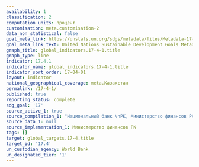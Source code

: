 ```yaml
---
availability: 1
classification: 2
computation_units: процент
customisation: meta.customisation-2
data_non_statistical: false
goal_meta_link: https://unstats.un.org/sdgs/metadata/files/Metadata-17-04-01.pdf
goal_meta_link_text: United Nations Sustainable Development Goals Metadata (pdf 468kB)
graph_title: global_indicators.17-4-1.title
graph_type: line
indicator: 17.4.1
indicator_name: global_indicators.17-4-1.title
indicator_sort_order: 17-04-01
layout: indicator
national_geographical_coverage: meta.Казахстан
permalink: /17-4-1/
published: true
reporting_status: complete
sdg_goal: '17'
source_active_1: true
source_compilation_1: "Национальный банк \nРК, Министерство финансов РК"
source_data_1: null
source_implementation_1: Министерство финансов РК
tags: []
target: global_targets.17-4.title
target_id: '17.4'
un_custodian_agency: World Bank
un_designated_tier: '1'
---
```

